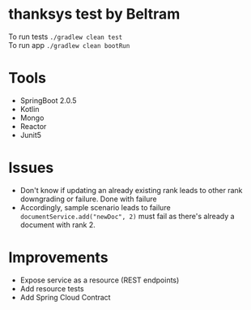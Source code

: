 # thanksys test by Beltram
To run tests ```./gradlew clean test```  
To run app ```./gradlew clean bootRun```  
# Tools
* SpringBoot 2.0.5
* Kotlin
* Mongo
* Reactor
* Junit5
# Issues
* Don't know if updating an already existing rank leads to other rank downgrading or failure. Done with failure
* Accordingly, sample scenario leads to failure ```documentService.add("newDoc", 2)``` must fail as there's already a document with rank 2.
# Improvements
* Expose service as a resource (REST endpoints)
* Add resource tests
* Add Spring Cloud Contract


